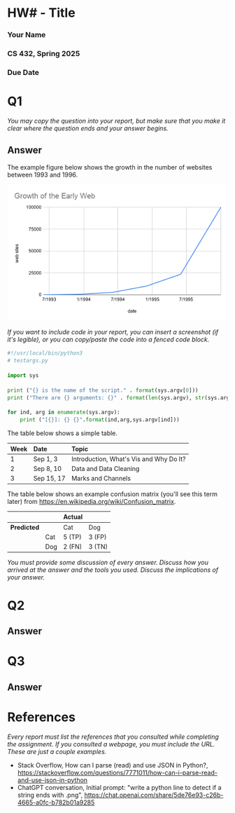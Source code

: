 # HW# - Title
### Your Name
### CS 432, Spring 2025
### Due Date

# Q1

*You may copy the question into your report, but make sure that you make it clear where the question ends and your answer begins.*

## Answer

The example figure below shows the growth in the number of websites between 1993 and 1996.

![\label{fig:web-growth}](growth-early-web.png)

*If you want to include code in your report, you can insert a screenshot (if it's legible), or you can copy/paste the code into a fenced code block.*

```python
#!/usr/local/bin/python3
# testargs.py

import sys

print ("{} is the name of the script." . format(sys.argv[0]))
print ("There are {} arguments: {}" . format(len(sys.argv), str(sys.argv)))

for ind, arg in enumerate(sys.argv):
    print ("[{}]: {} {}".format(ind,arg,sys.argv[ind]))
```

The table below shows a simple table.  

|Week|Date|Topic|
|:---|:---|:---|
|1|Sep 1, 3|Introduction, What's Vis and Why Do It?|
|2|Sep 8, 10|Data and Data Cleaning|
|3|Sep 15, 17|Marks and Channels|

The table below shows an example confusion matrix (you'll see this term later) from <https://en.wikipedia.org/wiki/Confusion_matrix>.

| | |Actual||
|---|---|---|---|
|**Predicted**| |Cat|Dog|
| |Cat|5 (TP)|3 (FP)|
| |Dog|2 (FN)|3 (TN)|

*You must provide some discussion of every answer. Discuss how you arrived at the answer and the tools you used. Discuss the implications of your answer.*

# Q2

## Answer

# Q3

## Answer

# References

*Every report must list the references that you consulted while completing the assignment. If you consulted a webpage, you must include the URL.  These are just a couple examples.*

* Stack Overflow, How can I parse (read) and use JSON in Python?, <https://stackoverflow.com/questions/7771011/how-can-i-parse-read-and-use-json-in-python>
* ChatGPT conversation, Initial prompt: "write a python line to detect if a string ends with .png", <https://chat.openai.com/share/5de76e93-c26b-4665-a0fc-b782b01a9285>
